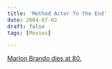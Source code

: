 ```yaml
---
title: 'Method Actor To the End'
date: 2004-07-02
draft: false
tags: [Movies]

---
```


[Marlon Brando dies at 80.](http://www.hollywoodreporter.com/thr/article_display.jsp?vnu_content_id=1000562441)